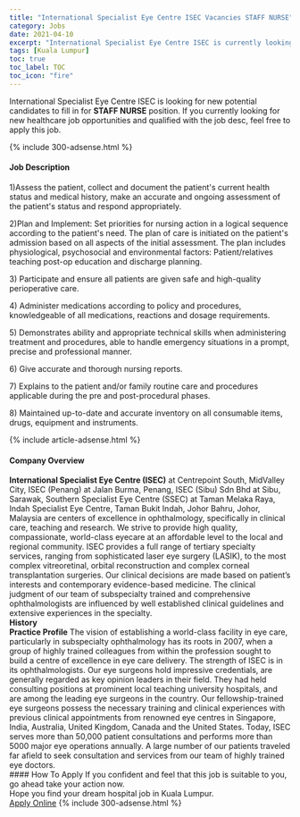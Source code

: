 ```yaml
---
title: "International Specialist Eye Centre ISEC Vacancies STAFF NURSE" 
category: Jobs 
date: 2021-04-10 
excerpt: "International Specialist Eye Centre ISEC is currently looking for suitable person to fill in the STAFF NURSE which positioned at Kuala Lumpur" 
tags: [Kuala Lumpur] 
toc: true 
toc_label: TOC 
toc_icon: "fire" 
--- 
```


<p>International Specialist Eye Centre ISEC is looking for new potential candidates to fill in for <b>STAFF NURSE</b> position. If you currently looking for new healthcare job opportunities and qualified with the job desc, feel free to apply this job.
</p>{% include 300-adsense.html %} 
<div><div><h4>Job Description</h4></div><div><div><span><div><p>1)Assess the patient, collect and document the patient's current health status and medical history, make an accurate and ongoing assessment of the patient's status and respond appropriately.</p><p>2)Plan and Implement: Set priorities for nursing action in a logical sequence according to the patient's need. The plan of care is initiated on the patient's admission based on all aspects of the initial assessment. The plan includes physiological, psychosocial and environmental factors: Patient/relatives teaching post-op education and discharge planning.</p><p>3) Participate and ensure all patients are given safe and high-quality perioperative care.</p><p>4) Administer medications according to policy and procedures, knowledgeable of all medications, reactions and dosage requirements.</p><p>5) Demonstrates ability and appropriate technical skills when administering treatment and procedures, able to handle emergency situations in a prompt, precise and professional manner.</p><p>6) Give accurate and thorough nursing reports.</p><p>7) Explains to the patient and/or family routine care and procedures applicable during the pre and post-procedural phases.</p><p>8) Maintained up-to-date and accurate inventory on all consumable items, drugs, equipment and instruments.</p></div></span></div></div></div> 
{% include article-adsense.html %} 
<div><div><h4>Company Overview</h4></div><div><div><span><div><div>
<div><strong>International Specialist Eye Centre (ISEC)</strong> at Centrepoint South,&#160;MidValley City, ISEC (Penang) at Jalan Burma, Penang, ISEC (Sibu) Sdn Bhd at Sibu, Sarawak, Southern Specialist Eye Centre (SSEC) at Taman Melaka Raya, Indah Specialist Eye Centre, Taman Bukit Indah, Johor Bahru, Johor, Malaysia are centers of excellence in ophthalmology, specifically in clinical care, teaching and research. We strive to provide high quality, compassionate, world-class eyecare at an affordable level to the local and regional community. ISEC provides a full range of tertiary specialty services, ranging from sophisticated laser eye surgery (LASIK), to the most complex vitreoretinal, orbital reconstruction and complex corneal transplantation surgeries. Our clinical decisions are made based on patient&#8217;s interests and contemporary evidence-based medicine. The clinical judgment of our team of subspecialty trained and comprehensive ophthalmologists are influenced by well established clinical guidelines and extensive experiences in the specialty.</div>
</div>
<div><strong>History</strong></div>
<div>
<div><strong>Practice Profile</strong> The vision of establishing a world-class facility in eye care, particularly in subspecialty ophthalmology has its roots in 2007, when a group of highly trained colleagues from within the profession sought to build a centre of excellence in eye care delivery. The strength of ISEC is in its ophthalmologists. Our eye surgeons hold impressive credentials, are generally regarded as key opinion leaders in their field. They had held consulting positions at prominent local teaching university hospitals, and are among the leading eye surgeons in the country. Our fellowship-trained eye surgeons possess the necessary training and clinical experiences with previous clinical appointments from renowned eye centres in Singapore, India, Australia, United Kingdom, Canada and the United States. Today, ISEC serves more than 50,000 patient consultations and performs more than 5000 major eye operations annually. A large number of our patients traveled far afield to seek consultation and services from our team of highly trained eye doctors.</div>
</div></div></span></div></div></div> 
#### How To Apply 
If you confident and feel that this job is suitable to you, go ahead take your action now. <br/> 
Hope you find your dream hospital job in Kuala Lumpur. <br/> 
<a href="https://www.jobstreet.com.my/en/job/staff-nurse-4516361?jobId=jobstreet-my-job-4516361" class="btn btn--warning" target="_blank" rel="nofollow noopenner">Apply Online</a> 
{% include 300-adsense.html %} 